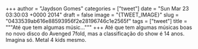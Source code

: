 
+++
author = "Jaydson Gomes"
categories = ["tweet"]
date = "Sun Mar 23 03:30:03 +0000 2014"
draft = false
image = "{TWEET_IMAGE}"
slug = "0433539ab616e88593956f2e28196746c1e2565f"
tags = ["tweet"]
title = """Até que tem algumas músic..."""
+++
Até que tem algumas músicas boas no novo disco do Avenged 7fold, mas a classificação do show é 14 anos. Imagina só. Metal 4 kids mesmo.

